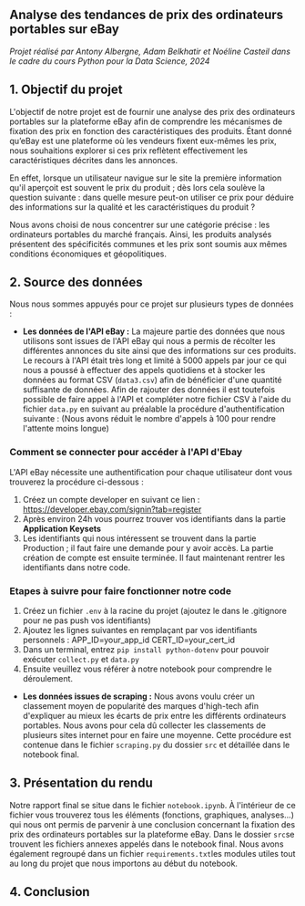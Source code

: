 ## **Analyse des tendances de prix des ordinateurs portables sur eBay**
*Projet réalisé par Antony Albergne, Adam Belkhatir et Noéline Casteil dans le cadre du cours Python pour la Data Science, 2024*

## **1. Objectif du projet**

L'objectif de notre projet est de fournir une analyse des prix des ordinateurs portables sur la plateforme eBay afin de comprendre les mécanismes de fixation des prix en fonction des caractéristiques des produits. Étant donné qu’eBay est une plateforme où les vendeurs fixent eux-mêmes les prix, nous souhaitions explorer si ces prix reflètent effectivement les caractéristiques décrites dans les annonces. 

En effet, lorsque un utilisateur navigue sur le site la première information qu'il aperçoit est souvent le prix du produit ; dès lors cela soulève la question suivante : dans quelle mesure peut-on utiliser ce prix pour déduire des informations sur la qualité et les caractéristiques du produit ?

Nous avons choisi de nous concentrer sur une catégorie précise : les ordinateurs portables du marché français. Ainsi, les produits analysés présentent des spécificités communes et les prix sont soumis aux mêmes conditions économiques et géopolitiques.

## **2. Source des données**

Nous nous sommes appuyés pour ce projet sur plusieurs types de données :
- **Les données de l'API eBay :** La majeure partie des données que nous utilisons sont issues de l'API eBay qui nous a permis de récolter les différentes annonces du site ainsi que des informations sur ces produits. Le recours à l'API était très long et limité à 5000 appels par jour ce qui nous a poussé à effectuer des appels quotidiens et à stocker les données au format CSV (`data3.csv`) afin de bénéficier d'une quantité suffisante de données. 
Afin de rajouter des données il est toutefois possible de faire appel à l'API et compléter notre fichier CSV à l'aide du fichier `data.py` en suivant au préalable la procédure d'authentification suivante : (Nous avons réduit le nombre d'appels à 100 pour rendre l'attente moins longue) 

### **Comment se connecter pour accéder à l'API d'Ebay**
L'API eBay nécessite une authentification pour chaque utilisateur dont vous trouverez la procédure ci-dessous : 
1. Créez un compte developer en suivant ce lien : https://developer.ebay.com/signin?tab=register
2. Après environ 24h vous pourrez trouver vos identifiants dans la partie **Application Keysets** 
3. Les identifiants qui nous intéressent se trouvent dans la partie Production ; il faut faire une demande pour y avoir accès. 
La partie création de compte est ensuite terminée. Il faut maintenant rentrer les identifiants dans notre code. 

### **Etapes à suivre pour faire fonctionner notre code**
1. Créez un fichier `.env` à la racine du projet (ajoutez le dans le .gitignore pour ne pas push vos identifiants)
2. Ajoutez les lignes suivantes en remplaçant par vos identifiants personnels :
   APP_ID=your_app_id
   CERT_ID=your_cert_id
3. Dans un terminal, entrez `pip install python-dotenv` pour pouvoir exécuter `collect.py` et `data.py`
4. Ensuite veuillez vous référer à notre notebook pour comprendre le déroulement. 

- **Les données issues de scraping :** Nous avons voulu créer un classement moyen de popularité des marques d'high-tech afin d'expliquer au mieux les écarts de prix entre les différents ordinateurs portables. Nous avons pour cela dû collecter les classements de plusieurs sites internet pour en faire une moyenne. Cette procédure est contenue dans le fichier `scraping.py` du dossier `src` et détaillée dans le notebook final. 

## **3. Présentation du rendu**

Notre rapport final se situe dans le fichier `notebook.ipynb`. À l'intérieur de ce fichier vous trouverez tous les éléments (fonctions, graphiques, analyses...) qui nous ont permis de parvenir à une conclusion concernant la fixation des prix des ordinateurs portables sur la plateforme eBay. 
Dans le dossier `src`se trouvent les fichiers annexes appelés dans le notebook final. 
Nous avons également regroupé dans un fichier `requirements.txt`les modules utiles tout au long du projet que nous importons au début du notebook. 

## **4. Conclusion**


